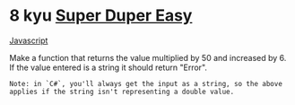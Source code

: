 # 8 kyu [Super Duper Easy](https://www.codewars.com/kata/55a5bfaa756cfede78000026)

<!-- START LANGUAGE_LINKS -->

[Javascript](./javascript.js)

<!-- END LANGUAGE_LINKS -->

Make a function that returns the value multiplied by 50 and increased by 6. If the value entered is a string it should return "Error".

```if:csharp
Note: in `C#`, you'll always get the input as a string, so the above applies if the string isn't representing a double value.
```